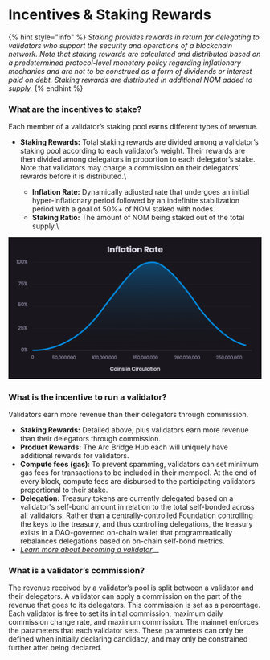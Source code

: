 # Incentives & Staking Rewards

{% hint style="info" %}
_Staking provides rewards in return for delegating to validators who support the security and operations of a blockchain network._ _Note that staking rewards are calculated and distributed based on a predetermined protocol-level monetary policy regarding inflationary mechanics and are not to be construed as a form of dividends or interest paid on debt. Staking rewards are distributed in additional NOM added to supply._
{% endhint %}

### What are the incentives to stake?

Each member of a validator’s staking pool earns different types of revenue.

* **Staking Rewards:** Total staking rewards are divided among a validator’s staking pool according to each validator’s weight. Their rewards are then divided among delegators in proportion to each delegator’s stake. Note that validators may charge a commission on their delegators’ rewards before it is distributed.\

  * **Inflation Rate:** Dynamically adjusted rate that undergoes an initial hyper-inflationary period followed by an indefinite stabilization period with a goal of 50%+ of NOM staked with nodes.
  * **Staking Ratio:** The amount of NOM being staked out of the total supply.\


![](<../.gitbook/assets/image (14) (1).png>)

### What is the incentive to run a validator?

Validators earn more revenue than their delegators through commission.

* **Staking Rewards:** Detailed above, plus validators earn more revenue than their delegators through commission.&#x20;
* **Product Rewards:** The Arc Bridge Hub each will uniquely have additional rewards for validators.&#x20;
* **Compute fees (gas)**: To prevent spamming, validators can set minimum gas fees for transactions to be included in their mempool. At the end of every block, compute fees are disbursed to the participating validators proportional to their stake.
* **Delegation:** Treasury tokens are currently delegated based on a validator's self-bond amount in relation to the total self-bonded across all validators. Rather than a centrally-controlled Foundation controlling the keys to the treasury, and thus controlling delegations, the treasury exists in a DAO-governed on-chain wallet that programmatically rebalances delegations based on on-chain self-bond metrics.
* [_Learn more about becoming a validator_](onomy-validator-guild-ovg.md)__

### What is a validator’s commission?

The revenue received by a validator’s pool is split between a validator and their delegators. A validator can apply a commission on the part of the revenue that goes to its delegators. This commission is set as a percentage. Each validator is free to set its initial commission, maximum daily commission change rate, and maximum commission. The mainnet enforces the parameters that each validator sets. These parameters can only be defined when initially declaring candidacy, and may only be constrained further after being declared.
